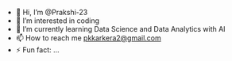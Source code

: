 - 👋 Hi, I’m @Prakshi-23
- 👀 I’m interested in coding
- 🌱 I’m currently learning Data Science and Data Analytics with AI
- 📫 How to reach me pkkarkera2@gmail.com 
- ⚡ Fun fact: ...

<!---
Prakshi-23/Prakshi-23 is a ✨ special ✨ repository because its `README.md` (this file) appears on your GitHub profile.
You can click the Preview link to take a look at your changes.
--->
